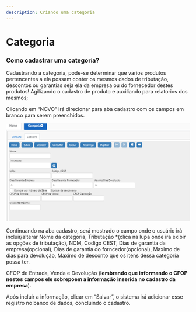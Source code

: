 ```yaml
---
description: Criando uma categoria
---
```


# Categoria

### **Como cadastrar uma categoria?**

Cadastrando a categoria, pode-se determinar que varios produtos pertencentes a ela possam conter os mesmos dados de tributação, descontos ou garantias seja ela da empresa ou do fornecedor destes produtos! Agilizando o cadastro de produto e auxiliando para relatorios dos mesmos;

Clicando em “NOVO” irá direcionar para aba cadastro com os campos em branco para serem preenchidos.

![](<../../../.gitbook/assets/image (17).png>)

Continuando na aba cadastro, será mostrado o campo onde o usuário irá incluir/alterar Nome da categoria, Tributação \*(clica na lupa onde ira exibir as opções de tributação), NCM, Codigo CEST, Dias de garantia da empresa(opcional), Dias de garantia do forncedor(opcional), Maximo de dias para devolução, Maximo de desconto que os itens dessa categoria possa ter.

CFOP de Entrada, Venda e Devolução (**lembrando que informando o CFOP nestes campos ele sobrepoem a informação inserida no cadastro da empresa**).

Após incluir a informação, clicar em “Salvar”, o sistema irá adicionar esse registro no banco de dados, concluindo o cadastro.
